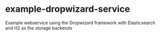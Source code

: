 example-dropwizard-service
==========================

Example webservice using the Dropwizard framework with Elasticsearch and H2 as the storage backends
